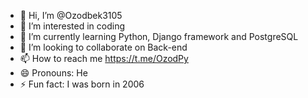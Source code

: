 - 👋 Hi, I’m @Ozodbek3105
- 👀 I’m interested in coding
- 🌱 I’m currently learning Python, Django framework and PostgreSQL
- 💞️ I’m looking to collaborate on Back-end
- 📫 How to reach me https://t.me/OzodPy
- 😄 Pronouns: He
- ⚡ Fun fact: I was born in 2006

<!---
Ozodbek3105/Ozodbek3105 is a ✨ special ✨ repository because its `README.md` (this file) appears on your GitHub profile.
You can click the Preview link to take a look at your changes.
--->
